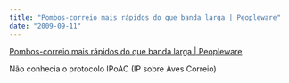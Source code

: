 ```yaml
---
title: "Pombos-correio mais rápidos do que banda larga | Peopleware"
date: "2009-09-11"
---
```


[Pombos-correio mais rápidos do que banda larga | Peopleware](http://pplware.sapo.pt/2009/09/11/internet-pombos-correio-mais-rapidos-do-que-banda-larga/)

Não conhecia o protocolo IPoAC (IP sobre Aves Correio)
